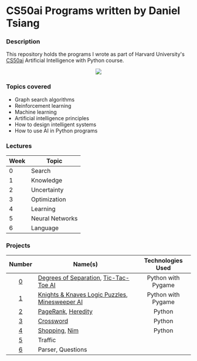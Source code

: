 # CS50ai Programs written by Daniel Tsiang

### Description
This repository holds the programs I wrote as part of Harvard University's [CS50ai](https://cs50.harvard.edu/ai/2020/ "CS50ai 2021") Artificial Intelligence with Python course.

<p align="center">
  <img src="https://prod-discovery.edx-cdn.org/media/course/image/3a31db71-de8f-45f1-ae65-11981ed9d680-31634d40b3bb.small.png">
</p>

### Topics covered
* Graph search algorithms
* Reinforcement learning
* Machine learning
* Artificial intelligence principles
* How to design intelligent systems
* How to use AI in Python programs

### Lectures

| Week | Topic           |
| ---- | ----------------|
| 0    | Search          |
| 1    | Knowledge       |
| 2    | Uncertainty     |
| 3    | Optimization    |
| 4    | Learning        |
| 5    | Neural Networks |
| 6    | Language        |

### Projects

| Number                                            | Name(s)              | Technologies Used |
| :-----------------------------------------------: | ---------------------| :---------------: |
| [0](https://cs50.harvard.edu/ai/2020/projects/0/) | [Degrees of Separation](https://replit.com/@DanielTsiang/degrees), [Tic-Tac-Toe AI](https://replit.com/@DanielTsiang/tic-tac-toe) | Python with Pygame |
| [1](https://cs50.harvard.edu/ai/2020/projects/1/) | [Knights & Knaves Logic Puzzles](https://replit.com/@DanielTsiang/logic-puzzles), [Minesweeper AI](https://replit.com/@DanielTsiang/minesweeper) | Python with Pygame |
| [2](https://cs50.harvard.edu/ai/2020/projects/2/) | [PageRank](https://replit.com/@DanielTsiang/pagerank), [Heredity](https://replit.com/@DanielTsiang/heredity) | Python |
| [3](https://cs50.harvard.edu/ai/2020/projects/3/) | [Crossword](https://replit.com/@DanielTsiang/crossword) | Python |
| [4](https://cs50.harvard.edu/ai/2020/projects/4/) | [Shopping](https://replit.com/@DanielTsiang/shopping), [Nim](https://replit.com/@DanielTsiang/Nim) | Python |
| [5](https://cs50.harvard.edu/ai/2020/projects/5/) | Traffic              |                   |
| [6](https://cs50.harvard.edu/ai/2020/projects/6/) | Parser, Questions    |                   |

